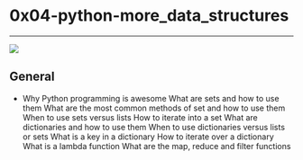 <h1>0x04-python-more_data_structures</h1><hr>
<img src="https://alx-intranet.hbtn.io/images/challenge2022/get-started.jpg">
<h2>General</h2>
<ul>
   <li>
        Why Python programming is awesome
        What are sets and how to use them
        What are the most common methods of set and how to use them
        When to use sets versus lists
        How to iterate into a set
        What are dictionaries and how to use them
        When to use dictionaries versus lists or sets
        What is a key in a dictionary
        How to iterate over a dictionary
        What is a lambda function
        What are the map, reduce and filter functions
   </li>
</ul>
